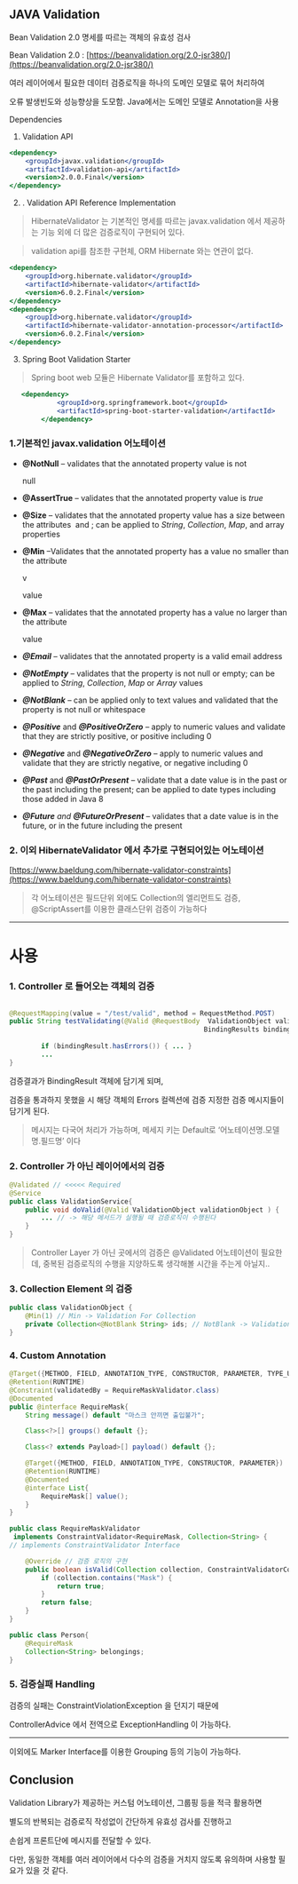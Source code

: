 JAVA Validation
--
Bean Validation 2.0 명세를 따르는 객체의 유효성 검사 

Bean Validation 2.0 : [https://beanvalidation.org/2.0-jsr380/](https://beanvalidation.org/2.0-jsr380/)

여러 레이어에서 필요한 데이터 검증로직을 하나의 도메인 모델로 묶어 처리하여

오류 발생빈도와 성능향상을 도모함. Java에서는 도메인 모델로 Annotation을 사용

Dependencies 

1. Validation API 

```jsx
<dependency>
    <groupId>javax.validation</groupId>
    <artifactId>validation-api</artifactId>
    <version>2.0.0.Final</version>
</dependency>
```

2. . Validation API Reference Implementation

> HibernateValidator 는 기본적인 명세를 따르는 javax.validation 에서 제공하는 기능 외에 더 많은 검증로직이 구현되어 있다.

> validation api를 참조한 구현체, ORM Hibernate 와는 연관이 없다.

```jsx
<dependency>
    <groupId>org.hibernate.validator</groupId>
    <artifactId>hibernate-validator</artifactId>
    <version>6.0.2.Final</version>
</dependency>
<dependency>
    <groupId>org.hibernate.validator</groupId>
    <artifactId>hibernate-validator-annotation-processor</artifactId>
    <version>6.0.2.Final</version>
</dependency>
```

3. Spring Boot Validation Starter 

> Spring boot web 모듈은 Hibernate Validator를 포함하고 있다.

```jsx
   <dependency>
			<groupId>org.springframework.boot</groupId>
			<artifactId>spring-boot-starter-validation</artifactId>
		</dependency>
```

### 1.기본적인 javax.validation 어노테이션

 

- **@NotNull** – validates that the annotated property value is not

    null

- **@AssertTrue** – validates that the annotated property value is *true*
- **@Size** – validates that the annotated property value has a size between the attributes  and ; can be applied to *String*, *Collection*, *Map*, and array properties
- **@Min** –Validates that the annotated property has a value no smaller than the attribute

    v

    value

- **@Max** – validates that the annotated property has a value no larger than the attribute

    value

- ***@Email*** – validates that the annotated property is a valid email address
- ***@NotEmpty*** – validates that the property is not null or empty; can be applied to *String*, *Collection*, *Map* or *Array* values
- ***@NotBlank*** – can be applied only to text values and validated that the property is not null or whitespace
- ***@Positive*** and ***@PositiveOrZero*** – apply to numeric values and validate that they are strictly positive, or positive including 0
- ***@Negative*** and ***@NegativeOrZero*** – apply to numeric values and validate that they are strictly negative, or negative including 0
- ***@Past*** and ***@PastOrPresent*** – validate that a date value is in the past or the past including the present; can be applied to date types including those added in Java 8
- ***@Future** and **@FutureOrPresent*** – validates that a date value is in the future, or in the future including the present

### 2.  이외 HibernateValidator 에서 추가로 구현되어있는 어노테이션

[https://www.baeldung.com/hibernate-validator-constraints](https://www.baeldung.com/hibernate-validator-constraints)

> 각 어노테이션은 필드단위 외에도 Collection의 엘리먼트도 검증,  @ScriptAssert를 이용한 클래스단위 검증이 가능하다

---

# 사용

### 1. Controller 로 들어오는 객체의 검증

```java

@RequestMapping(value = "/test/valid", method = RequestMethod.POST)
public String testValidating(@Valid @RequestBody  ValidationObject validationObject,
												 BindingResults bindingResults) throws Exception {  
		
		if (bindingResult.hasErrors()) { ... }
        ...
}
```

검증결과가  BindingResult 객체에 담기게 되며, 

검증을 통과하지 못했을 시 해당 객체의 Errors 컬렉션에 검증 지정한 검증 메시지들이 담기게 된다.

> 메시지는 다국어 처리가 가능하며,  메세지 키는 Default로 ‘어노테이션명.모델명.필드명’ 이다

### 2. Controller 가 아닌 레이어에서의 검증

```java
@Validated // <<<<< Required
@Service
public class ValidationService{
    public void doValid(@Valid ValidationObject validationObject ) { 
        ... // -> 해당 메서드가 실행될 때 검증로직이 수행된다
    }
}
```

> Controller Layer 가 아닌 곳에서의 검증은 @Validated 어노테이션이 필요한데, 중복된 검증로직의 수행을 지양하도록 생각해볼 시간을 주는게 아닐지..

### 3. Collection Element 의 검증

```java
public class ValidationObject {
    @Min(1) // Min -> Validation For Collection
    private Collection<@NotBlank String> ids; // NotBlank -> Validation For Elements
}
```

### 4. Custom Annotation

```java
@Target({METHOD, FIELD, ANNOTATION_TYPE, CONSTRUCTOR, PARAMETER, TYPE_USE})
@Retention(RUNTIME)
@Constraint(validatedBy = RequireMaskValidator.class)
@Documented
public @interface RequireMask{
    String message() default "마스크 안끼면 출입불가";

    Class<?>[] groups() default {};

    Class<? extends Payload>[] payload() default {};

    @Target({METHOD, FIELD, ANNOTATION_TYPE, CONSTRUCTOR, PARAMETER})
    @Retention(RUNTIME)
    @Documented
    @interface List{
        RequireMask[] value();
    }
}

public class RequireMaskValidator
 implements ConstraintValidator<RequireMask, Collection<String> {
// implements ConstraintValidator Interface

    @Override // 검증 로직의 구현 
    public boolean isValid(Collection collection, ConstraintValidatorContext context) {
        if (collection.contains("Mask") {
            return true;
        }
        return false;
    }
}

public class Person{
	@RequireMask 
	Collection<String> belongings;
}
```

### 5. 검증실패 Handling

검증의 실패는 ConstraintViolationException 을 던지기 때문에 

ControllerAdvice 에서 전역으로 ExceptionHandling 이 가능하다. 

---

 

이외에도 Marker Interface를 이용한 Grouping 등의 기능이 가능하다.

## Conclusion

Validation Library가 제공하는 커스텀 어노테이션, 그룹핑 등을 적극 활용하면 

별도의 반복되는 검증로직 작성없이 간단하게 유효성 검사를 진행하고 

손쉽게 프론트단에 메시지를 전달할 수 있다.

다만, 동일한 객체를 여러 레이어에서 다수의 검증을 거치지 않도록 유의하며 사용할 필요가 있을 것 같다. 

